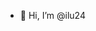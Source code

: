 - 👋 Hi, I’m @ilu24
<!---
ilu24/ilu24 is a ✨ special ✨ repository because its `README.md` (this file) appears on your GitHub profile.
You can click the Preview link to take a look at your changes.
--->
